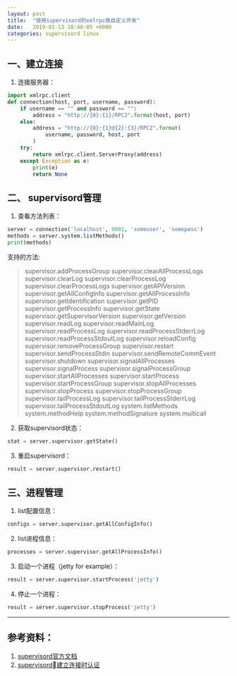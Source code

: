 ```yaml
---
layout: post
title:  "使用supervisord的xmlrpc做自定义开发"
date:   2019-01-13 18:46:05 +0000
categories: supervisord linux
---
```


## 一、建立连接
1. 连接服务器：

```py
import xmlrpc.client
def connection(host, port, username, password):
    if username == "" and password == "":
        address = "http://{0}:{1}/RPC2".format(host, port)
    else:
        address = "http://{0}:{1}@{2}:{3}/RPC2".format(
            username, password, host, port
        )
    try:
        return xmlrpc.client.ServerProxy(address)
    except Exception as e:
        print(e)
        return None
```

## 二、 supervisord管理

1. 查看方法列表：
```py
server = connection('localhost', 9001, 'someuser', 'somepass')
methods = server.system.listMethods()
print(methods)
```
支持的方法:
> supervisor.addProcessGroup
supervisor.clearAllProcessLogs
supervisor.clearLog
supervisor.clearProcessLog
supervisor.clearProcessLogs
supervisor.getAPIVersion
supervisor.getAllConfigInfo
supervisor.getAllProcessInfo
supervisor.getIdentification
supervisor.getPID
supervisor.getProcessInfo
supervisor.getState
supervisor.getSupervisorVersion
supervisor.getVersion
supervisor.readLog
supervisor.readMainLog
supervisor.readProcessLog
supervisor.readProcessStderrLog
supervisor.readProcessStdoutLog
supervisor.reloadConfig
supervisor.removeProcessGroup
supervisor.restart
supervisor.sendProcessStdin
supervisor.sendRemoteCommEvent
supervisor.shutdown
supervisor.signalAllProcesses
supervisor.signalProcess
supervisor.signalProcessGroup
supervisor.startAllProcesses
supervisor.startProcess
supervisor.startProcessGroup
supervisor.stopAllProcesses
supervisor.stopProcess
supervisor.stopProcessGroup
supervisor.tailProcessLog
supervisor.tailProcessStderrLog
supervisor.tailProcessStdoutLog
system.listMethods
system.methodHelp
system.methodSignature
system.multicall




2. 获取supervisord状态：
```py
stat = server.supervisor.getState()
```

3. 重启supervisord：
```py
result = server.supervisor.restart()
```

## 三、进程管理

1. list配置信息：
```py
configs = server.supervisor.getAllConfigInfo()
```


2. list进程信息：
```py
processes = server.supervisor.getAllProcessInfo()
```

3. 启动一个进程（jetty for example）：
```py
result = server.supervisor.startProcess('jetty')
```

4. 停止一个进程：
```py
result = server.supervisor.stopProcess('jetty')
```


---

## 参考资料：
1. [supervisord官方文档](http://supervisord.org/api.html) 
2. [supervisord建立连接时认证](https://github.com/gamegos/cesi/blob/master/cesi/core/xmlrpc.py)

